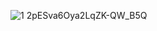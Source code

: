 ![1 2pESva6Oya2LqZK-QW_B5Q](https://github.com/its-Saurabh23/Chat-Syatem/assets/93586145/2f0ca44a-3a9a-4960-889d-fbf574f73925)
